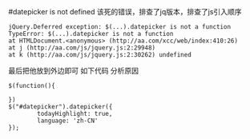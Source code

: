 #datepicker is not defined
该死的错误，排查了jq版本，排查了js引入顺序

	jQuery.Deferred exception: $(...).datepicker is not a function TypeError: $(...).datepicker is not a function
    at HTMLDocument.<anonymous> (http://aa.com/xcc/web/index:410:26)
    at j (http://aa.com/js/jquery.js:2:29948)
    at k (http://aa.com/js/jquery.js:2:30262) undefined

最后把他放到外边即可 如下代码  分析原因 

    $(function(){
    
	})
    $("#datepicker").datepicker({
    		todayHighlight: true,
    		language: 'zh-CN'
    });

